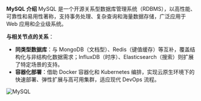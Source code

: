 **MySQL 介绍**
	MySQL 是一个开源关系型数据库管理系统（RDBMS），以高性能、可靠性和易用性著称，支持事务处理、复杂查询和海量数据存储，广泛应用于 Web 应用和企业级系统。

**与相关节点的关系**：

- **同类型数据库**：与 MongoDB（文档型）、Redis（键值缓存）等互补，覆盖结构化与非结构化数据需求；InfluxDB（时序）、Elasticsearch（搜索）则扩展了特定场景的支持。
- **容器化部署**：借助 Docker 容器化和 Kubernetes 编排，实现云原生环境下的快速部署、弹性扩展与高可用集群，适应现代 DevOps 流程。

![MySQL](https://img.itqaq.com/art/thumb/cc50cc668cb19610f5a53f7ca6ed9d80.png)
